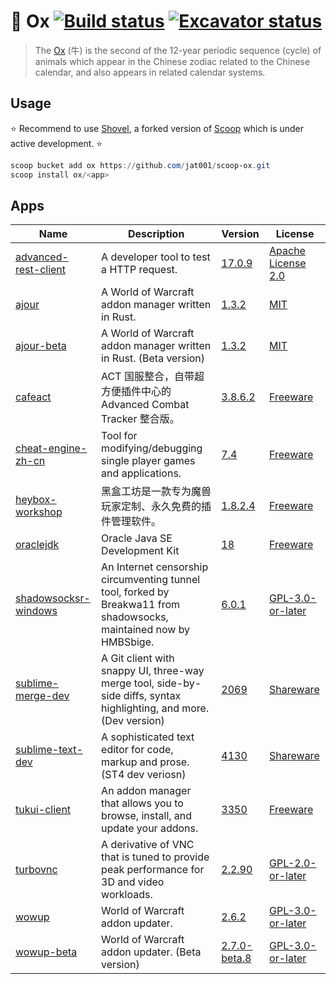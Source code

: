 # :ox: Ox [![Build status](https://ci.appveyor.com/api/projects/status/ylp3aj8mdtmpif3c?svg=true)](https://ci.appveyor.com/project/Jat/scoop-ox) [![Excavator status](https://github.com/jat001/scoop-ox/actions/workflows/schedule.yml/badge.svg)](https://github.com/jat001/scoop-ox/actions/workflows/schedule.yml)

> The [Ox](https://en.wikipedia.org/wiki/Ox_(zodiac)) (牛) is the second of the 12-year periodic sequence (cycle) of animals which appear in the Chinese zodiac related to the Chinese calendar, and also appears in related calendar systems.

## Usage

:star: Recommend to use [Shovel](https://github.com/Ash258/Scoop-Core/tree/NEW), a forked version of [Scoop](https://scoop.sh) which is under active development. :star:

```powershell
scoop bucket add ox https://github.com/jat001/scoop-ox.git
scoop install ox/<app>
```

## Apps
<!-- Generated by bin\updateReadme.ps1, do not edid it manually. -->
Name | Description | Version | License
--- | --- | --- | ---
[advanced-rest-client](https://install.advancedrestclient.com) | A developer tool to test a HTTP request. | [17.0.9](https://github.com/jat001/scoop-ox/tree/master/bucket/advanced-rest-client.json) | [Apache License 2.0](https://github.com/advanced-rest-client/arc-electron/blob/master/LICENSE.md)
[ajour](https://getajour.com) | A World of Warcraft addon manager written in Rust. | [1.3.2](https://github.com/jat001/scoop-ox/tree/master/bucket/ajour.json) | [MIT](https://github.com/ajour/ajour/blob/master/LICENSE)
[ajour-beta](https://getajour.com) | A World of Warcraft addon manager written in Rust. (Beta version) | [1.3.2](https://github.com/jat001/scoop-ox/tree/master/bucket/ajour-beta.json) | [MIT](https://github.com/ajour/ajour/blob/master/LICENSE)
[cafeact](https://ffcafe.org/act/) | ACT 国服整合，自带超方便插件中心的 Advanced Combat Tracker 整合版。 | [3.8.6.2](https://github.com/jat001/scoop-ox/tree/master/bucket/cafeact.json) | [Freeware]()
[cheat-engine-zh-cn](https://cheatengine.org) | Tool for modifying/debugging single player games and applications. | [7.4](https://github.com/jat001/scoop-ox/tree/master/bucket/cheat-engine-zh-cn.json) | [Freeware](https://github.com/cheat-engine/cheat-engine/issues/60#issuecomment-467317576)
[heybox-workshop](https://www.xiaoheihe.cn/workshop) | 黑盒工坊是一款专为魔兽玩家定制、永久免费的插件管理软件。 | [1.8.2.4](https://github.com/jat001/scoop-ox/tree/master/bucket/heybox-workshop.json) | [Freeware]()
[oraclejdk](https://www.oracle.com/java/) | Oracle Java SE Development Kit | [18](https://github.com/jat001/scoop-ox/tree/master/bucket/oraclejdk.json) | [Freeware](https://www.oracle.com/downloads/licenses/no-fee-license.html)
[shadowsocksr-windows](https://github.com/HMBSbige/ShadowsocksR-Windows) | An Internet censorship circumventing tunnel tool, forked by Breakwa11 from shadowsocks, maintained now by HMBSbige. | [6.0.1](https://github.com/jat001/scoop-ox/tree/master/bucket/shadowsocksr-windows.json) | [GPL-3.0-or-later](https://github.com/HMBSbige/ShadowsocksR-Windows/blob/master/LICENSE)
[sublime-merge-dev](https://www.sublimemerge.com/dev) | A Git client with snappy UI, three-way merge tool, side-by-side diffs, syntax highlighting, and more. (Dev version) | [2069](https://github.com/jat001/scoop-ox/tree/master/bucket/sublime-merge-dev.json) | [Shareware](https://www.sublimehq.com/eula)
[sublime-text-dev](https://www.sublimetext.com) | A sophisticated text editor for code, markup and prose. (ST4 dev veriosn) | [4130](https://github.com/jat001/scoop-ox/tree/master/bucket/sublime-text-dev.json) | [Shareware](https://www.sublimetext.com/eula)
[tukui-client](https://www.tukui.org/download.php?client=win) | An addon manager that allows you to browse, install, and update your addons. | [3350](https://github.com/jat001/scoop-ox/tree/master/bucket/tukui-client.json) | [Freeware]()
[turbovnc](https://turbovnc.org) | A derivative of VNC that is tuned to provide peak performance for 3D and video workloads. | [2.2.90](https://github.com/jat001/scoop-ox/tree/master/bucket/turbovnc.json) | [GPL-2.0-or-later](https://github.com/TurboVNC/turbovnc/blob/master/LICENSE.txt)
[wowup](https://wowup.io) | World of Warcraft addon updater. | [2.6.2](https://github.com/jat001/scoop-ox/tree/master/bucket/wowup.json) | [GPL-3.0-or-later](https://github.com/WowUp/WowUp/blob/master/LICENSE)
[wowup-beta](https://wowup.io) | World of Warcraft addon updater. (Beta version) | [2.7.0-beta.8](https://github.com/jat001/scoop-ox/tree/master/bucket/wowup-beta.json) | [GPL-3.0-or-later](https://github.com/WowUp/WowUp/blob/master/LICENSE)
<!-- Generated by bin\updateReadme.ps1, do not edid it manually. -->
